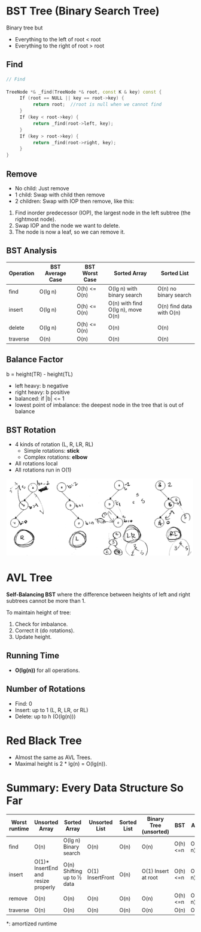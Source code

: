 # BST Tree (Binary Search Tree)

Binary tree but
- Everything to the left of root < root
- Everything to the right of root > root

## Find

```cpp
// Find

TreeNode *& _find(TreeNode *& root, const K & key) const {
     If (root == NULL || key == root->key) {
          return root;  //root is null when we cannot find
     }
     If (key < root->key) {
          return _find(root->left, key);
     }
     If (key > root->key) {
          return _find(root->right, key);
     }
}
```

## Remove

- No child: Just remove
- 1 child: Swap with child then remove
- 2 children: Swap with IOP then remove, like this:

1. Find inorder predecessor (IOP), the largest node in the left subtree (the rightmost node).
2. Swap IOP and the node we want to delete.
3. The node is now a leaf, so we can remove it.

<!-- <img src="img/bst_remove_1.png" width="250px">
<img src="img/bst_remove_2.png" width="250px">
<img src="img/bst_remove_3.png" width="250px"> -->

## BST Analysis

| Operation | BST Average Case | BST Worst Case | Sorted Array                      | Sorted List              |
| --------- | ---------------- | -------------- | --------------------------------- | ------------------------ |
| find      | O(lg n)          | O(h) <= O(n)   | O(lg n) with binary search        | O(n) no binary search    |
| insert    | O(lg n)          | O(h) <= O(n)   | O(n) with find O(lg n), move O(n) | O(n) find data with O(n) |
| delete    | O(lg n)          | O(h) <= O(n)   | O(n)                              | O(n)                     |
| traverse  | O(n)             | O(n)           | O(n)                              | O(n)                     |

## Balance Factor

b = height(TR) - height(TL)

- left heavy: b negative
- right heavy: b positive
- balanced: if |b| <= 1
- lowest point of imbalance: the deepest node in the tree that is out of balance

## BST Rotation

- 4 kinds of rotation (L, R, LR, RL)
  - Simple rotations: **stick**
  - Complex rotations: **elbow**
- All rotations local
- All rotations run in O(1)

<img src="img/avl_rotate.jpg" width="500px">

# AVL Tree

**Self-Balancing BST** where the difference between heights of left and right subtrees cannot be more than 1.

To maintain height of tree:
1. Check for imbalance.
2. Correct it (do rotations).
3. Update height.

## Running Time

- **O(lg(n))** for all operations.

## Number of Rotations

- Find: 0
- Insert: up to 1 (L, R, LR, or RL)
- Delete: up to h (O(lg(n)))

# Red Black Tree

- Almost the same as AVL Trees.
- Maximal height is 2 * lg(n) = O(lg(n)).

# Summary: Every Data Structure So Far

| Worst runtime | Unsorted Array                      | Sorted Array               | Unsorted List    | Sorted List | Binary Tree (unsorted) | BST     | AVL     |
| ------------- | ----------------------------------- | -------------------------- | ---------------- | ----------- | ---------------------- | ------- | ------- |
| find          | O(n)                                | O(lg n) Binary search      | O(n)             | O(n)        | O(n)                   | O(h)<=n | O(lg n) |
| insert        | O(1)* InsertEnd and resize properly | O(n) Shifting up to ½ data | O(1) InsertFront | O(n)        | O(1) Insert at root    | O(h)<=n | O(lg n) |
| remove        | O(n)                                | O(n)                       | O(n)             | O(n)        | O(n)                   | O(h)<=n | O(lg n) |
| traverse      | O(n)                                | O(n)                       | O(n)             | O(n)        | O(n)                   | O(n)    | O(n)    |

*: amortized runtime